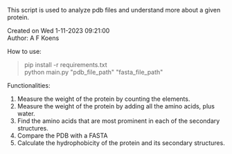 This script is used to analyze pdb files and understand more about a given protein.

Created on Wed 1-11-2023 09:21:00  
Author: A F Koens

How to use:
> pip install -r requirements.txt  
> python main.py "pdb_file_path" "fasta_file_path"


Functionalities:
1. Measure the weight of the protein by counting the elements.
2. Measure the weight of the protein by adding all the amino acids, plus water.
3. Find the amino acids that are most prominent in each of the secondary structures.
4. Compare the PDB with a FASTA
5. Calculate the hydrophobicity of the protein and its secondary structures.
